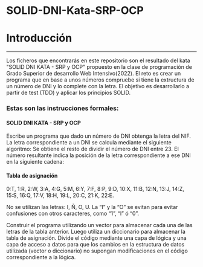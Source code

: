 # SOLID-DNI-Kata-SRP-OCP

# Introducción
-----
Los ficheros que encontrarás en este repositorio son el resultado del kata "SOLID DNI KATA - SRP y OCP" propuesto en la clase de programación de Grado Superior de desarrollo Web Intensivo(2022).
El reto es crear un programa que en base a unos números compruebe si tiene la extructura de un número de DNI y lo complete con la letra.
El objetivo es desarrollarlo a partir de test (TDD) y aplicar los principios SOLID.

### Estas son las instrucciones formales:

#### SOLID DNI KATA - SRP y OCP 

Escribe un programa que dado un número de DNI obtenga la letra del NIF. La letra correspondiente a un DNI se calcula mediante el siguiente algoritmo: 
Se obtiene el resto de dividir el número de DNI entre 23. 
El número resultante indica la posición de la letra correspondiente a ese DNI en la siguiente cadena:

#### Tabla de asignación

0:T, 1:R, 2:W, 3:A, 4:G, 5:M, 6:Y, 7:F, 8:P, 9:D, 10:X, 11:B, 12:N, 13:J, 14:Z, 15:S, 16:Q, 17:V, 18:H, 19:L, 20:C, 21:K, 22:E.
	 	 	
No se utilizan las letras: I, Ñ, O, U.
La “I” y la “O” se evitan para evitar confusiones con otros caracteres, como “1”, “l” ó “0”.

Construir el programa utilizando un vector para almacenar cada una de las letras de la tabla anterior. Luego utiliza un diccionario para almacenar la tabla de asignación. Divide el código mediante una capa de lógica y una capa de acceso a datos para que los cambios en la estructura de datos utilizada (vector o diccionario) no supongan modificaciones en el código correspondiente a la lógica.

